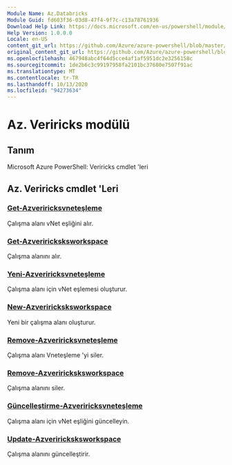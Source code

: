 ```yaml
---
Module Name: Az.Databricks
Module Guid: fd603f36-03d8-47f4-9f7c-c13a78761936
Download Help Link: https://docs.microsoft.com/en-us/powershell/module/az.databricks
Help Version: 1.0.0.0
Locale: en-US
content_git_url: https://github.com/Azure/azure-powershell/blob/master/src/Databricks/help/Az.Databricks.md
original_content_git_url: https://github.com/Azure/azure-powershell/blob/master/src/Databricks/help/Az.Databricks.md
ms.openlocfilehash: 467948abc4f64d5cce4af1af5951dc2e3256158c
ms.sourcegitcommit: 1de2b6c3c99197958fa2101bc37680e7507f91ac
ms.translationtype: MT
ms.contentlocale: tr-TR
ms.lasthandoff: 10/13/2020
ms.locfileid: "94273634"
---
```

# Az. Veriricks modülü
## Tanım
Microsoft Azure PowerShell: Veriricks cmdlet 'leri

## Az. Veriricks cmdlet 'Leri
### [Get-Azveriricksvneteşleme](Get-AzDatabricksVNetPeering.md)
Çalışma alanı vNet eşliğini alır.

### [Get-Azveriricksksworkspace](Get-AzDatabricksWorkspace.md)
Çalışma alanını alır.

### [Yeni-Azveriricksvneteşleme](New-AzDatabricksVNetPeering.md)
Çalışma alanı için vNet eşlemesi oluşturur.

### [New-Azveriricksksworkspace](New-AzDatabricksWorkspace.md)
Yeni bir çalışma alanı oluşturur.

### [Remove-Azveriricksvneteşleme](Remove-AzDatabricksVNetPeering.md)
Çalışma alanı Vneteşleme 'yi siler.

### [Remove-Azveriricksksworkspace](Remove-AzDatabricksWorkspace.md)
Çalışma alanını siler.

### [Güncelleştirme-Azveriricksvneteşleme](Update-AzDatabricksVNetPeering.md)
Çalışma alanı için vNet eşliğini güncelleyin.

### [Update-Azveriricksksworkspace](Update-AzDatabricksWorkspace.md)
Çalışma alanını güncelleştirir.

